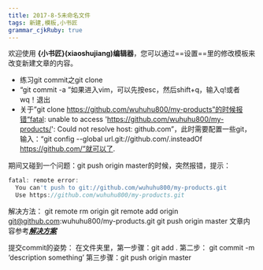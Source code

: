 ```yaml
---
title: 2017-8-5未命名文件
tags: 新建,模板,小书匠
grammar_cjkRuby: true
---
```



欢迎使用 **{小书匠}(xiaoshujiang)编辑器**，您可以通过==设置==里的修改模板来改变新建文章的内容。
- 练习git commit之git clone
- “git commit -a ”如果进入vim，可以先按esc，然后shift+q，输入q!或者wq！退出
- 关于”git clone https://github.com/wuhuhu800/my-products”的时候报错“fatal: unable to access 'https://github.com/wuhuhu800/my-products/': Could not resolve host: github.com”，此时需要配置一些git，输入：“git config --global url.git://github.com/.insteadOf https://github.com/”就可以了.

期间又碰到一个问题：git push origin master的时候，突然报错，提示：
``` javascript
fatal: remote error:
  You can't push to git://github.com/wuhuhu800/my-products.git
  Use https://github.com/wuhuhu800/my-products.git
```

解决方法：
git remote rm origin
git remote add origin git@github.com:wuhuhu800/my-products.git
git push origin master
文章内容参考[***解决方案***](https://coderwall.com/p/7begkw/fatal-remote-error-you-can-t-push-to-git)

提交commit的姿势：
在文件夹里，第一步骤：git add .
第二步： git commit -m ‘description something’
第三步骤：git push origin master
